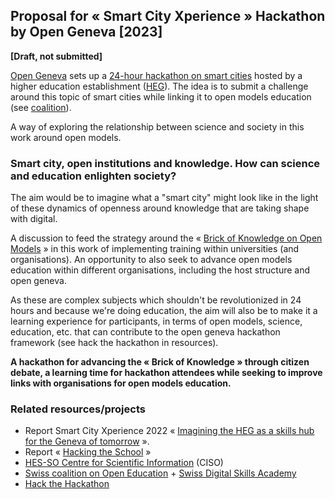 ## Proposal for « Smart City Xperience » Hackathon by Open Geneva [2023]

**[Draft, not submitted]**

[Open Geneva](https://opengeneva.org/) sets up a [24-hour hackathon on smart cities](https://scx23.sparkboard.com/)
hosted by a higher education establishment ([HEG](https://www.hesge.ch/heg/en)). The idea is to submit a challenge
around this topic of smart cities while linking it to open models education (see
[coalition](https://github.com/Open-Models/ngi-coalition)).

A way of exploring the relationship between science and society in this work around open models.

### Smart city, open institutions and knowledge. How can science and education enlighten society?

The aim would be to imagine what a "smart city" might look like in the light of these dynamics of openness around
knowledge that are taking shape with digital.

A discussion to feed the strategy around the « [Brick of Knowledge on Open Models](https://open-models.org/) » in
this work of implementing training within universities (and organisations). An opportunity to also seek to advance
open models education within different organisations, including the host structure and open geneva.

As these are complex subjects which shouldn't be revolutionized in 24 hours and because we're doing education, the
aim will also be to make it a learning experience for participants, in terms of open models, science, education, etc.
that can contribute to the open geneva hackathon framework (see hack the hackathon in resources).

**A hackathon for advancing the « Brick of Knowledge » through citizen debate, a learning time for hackathon attendees
while seeking to improve links with organisations for open models education.**

### Related resources/projects

- Report Smart City Xperience 2022 « [Imagining the HEG as a skills hub for the Geneva of tomorrow](https://doi.org/10.5281/zenodo.10013327) ». 
- Report « [Hacking the School](https://zenodo.org/records/10013549) »
- [HES-SO Centre for Scientific Information](https://www.hesge.ch/heg/en/actualites/2022/creation-du-centre-information-scientifique-hes-so) (CISO)
- [Swiss coalition on Open Education](https://openeducation.unige.ch/) + [Swiss Digital Skills Academy](https://d-skills.ch/)
- [Hack the Hackathon](https://hackthackathon.github.io/)
